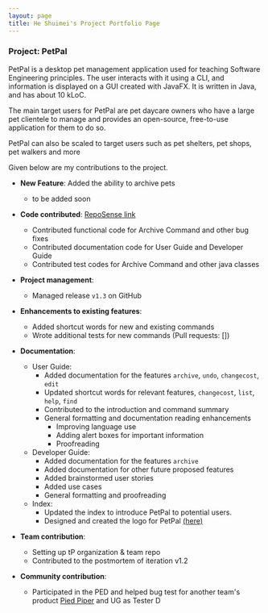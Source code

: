 ```yaml
---
layout: page
title: He Shuimei's Project Portfolio Page
---
```


### Project: PetPal

PetPal is a desktop pet management application used for teaching Software Engineering principles.
The user interacts with it using a CLI, and information is displayed on a GUI created with JavaFX.
It is written in Java, and has about 10 kLoC.

The main target users for PetPal are pet daycare owners who have a large pet clientele to manage and provides
an open-source, free-to-use application for them to do so.

PetPal can also be scaled to target users such as pet shelters, pet shops, pet walkers and more

Given below are my contributions to the project.

* **New Feature**: Added the ability to archive pets
    * to be added soon


* **Code contributed**: [RepoSense link](https://nus-cs2103-ay2223s2.github.io/tp-dashboard/?search=shuimeihe&breakdown=true&sort=groupTitle%20dsc&sortWithin=title&since=2023-02-17&timeframe=commit&mergegroup=&groupSelect=groupByRepos&checkedFileTypes=docs~functional-code~test-code~other)
    * Contributed functional code for Archive Command and other bug fixes
    * Contributed documentation code for User Guide and Developer Guide
    * Contributed test codes for Archive Command and other java classes

* **Project management**:
    * Managed release `v1.3` on GitHub


* **Enhancements to existing features**:
    * Added shortcut words for new and existing commands
    * Wrote additional tests for new commands (Pull requests: [])


* **Documentation**:
    * User Guide:
        * Added documentation for the features `archive`, `undo`, `changecost`, `edit`
        * Updated shortcut words for relevant features, `changecost`, `list`, `help`, `find`
        * Contributed to the introduction and command summary
        * General formatting and documentation reading enhancements
          * Improving language use
          * Adding alert boxes for important information
          * Proofreading
    * Developer Guide:
        * Added documentation for the features `archive`
        * Added documentation for other future proposed features
        * Added brainstormed user stories
        * Added use cases
        * General formatting and proofreading
    * Index:
        * Updated the index to introduce PetPal to potential users.
        * Designed and created the logo for PetPal [(here)](https://ay2223s2-cs2103t-t14-2.github.io/tp/images/UI/logo2-alt.png)

* **Team contribution**:
    * Setting up tP organization & team repo
    * Contributed to the postmortem of iteration v1.2

* **Community contribution**:
    * Participated in the PED and helped bug test for another team's product [Pied Piper](https://github.com/AY2223S2-CS2103T-W15-3/tp/issues) and UG as Tester D
